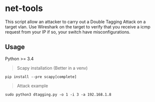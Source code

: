 # net-tools
This script allow an attacker to carry out a Double Tagging Attack on a target vlan. Use Wireshark on the target to verify that you receive a icmp request from your IP if so, your switch have misconfigurations. 

## Usage
Python >= 3.4
> Scapy installation (Better in a venv)

`pip install --pre scapy[complete]`

> Attack example

`sudo python3 dtagging.py -o 1 -i 3 -a 192.168.1.8`
